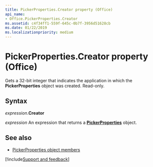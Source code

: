 ```yaml
---
title: PickerProperties.Creator property (Office)
api_name:
- Office.PickerProperties.Creator
ms.assetid: c4f34ff1-559f-645c-0b7f-3956d51628cb
ms.date: 01/22/2019
ms.localizationpriority: medium
---
```



# PickerProperties.Creator property (Office)

Gets a 32-bit integer that indicates the application in which the **PickerProperties** object was created. Read-only.


## Syntax

_expression_.**Creator**

_expression_ An expression that returns a **[PickerProperties](Office.PickerProperties.md)** object.


## See also

- [PickerProperties object members](overview/Library-Reference/pickerproperties-members-office.md)



[!include[Support and feedback](~/includes/feedback-boilerplate.md)]